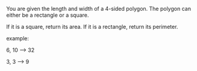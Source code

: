 You are given the length and width of a 4-sided polygon. The polygon can either be a rectangle or a square.

If it is a square, return its area. If it is a rectangle, return its perimeter.

example:

6, 10 --> 32

3, 3 --> 9
